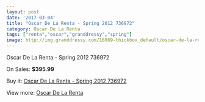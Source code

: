 ```yaml
---
layout: post
date: '2017-03-04'
title: "Oscar De La Renta - Spring 2012 736972"
category: Oscar De La Renta
tags: ["renta","oscar","granddressy","spring"]
image: http://img.granddressy.com/16069-thickbox_default/oscar-de-la-renta-spring-2012-736972.jpg
---
```

Oscar De La Renta - Spring 2012 736972

On Sales: **$395.99**
<a href="https://www.granddressy.com/en/oscar-de-la-renta/15079-oscar-de-la-renta-spring-2012-736972.html"><amp-img layout="responsive" width="600" height="600" src="//img.granddressy.com/16069-thickbox_default/oscar-de-la-renta-spring-2012-736972.jpg" alt="Oscar De La Renta - Spring 2012 736972 0" /></a>

Buy it: [Oscar De La Renta - Spring 2012 736972](https://www.granddressy.com/en/oscar-de-la-renta/15079-oscar-de-la-renta-spring-2012-736972.html "Oscar De La Renta - Spring 2012 736972")

View more: [Oscar De La Renta](https://www.granddressy.com/en/90-oscar-de-la-renta "Oscar De La Renta")